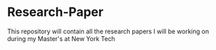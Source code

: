 # Research-Paper

This repository will contain all the research papers I will be working on during my Master's at New York Tech
